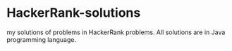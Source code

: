 # HackerRank-solutions
my solutions of problems in HackerRank problems. All solutions are in Java programming language.
